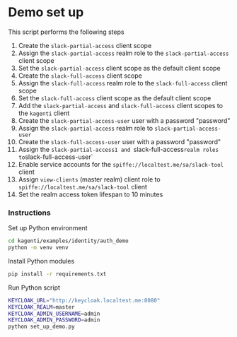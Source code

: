 # Demo set up

This script performs the following steps

1) Create the `slack-partial-access` client scope
2) Assign the `slack-partial-access` realm role to the `slack-partial-access` client scope
3) Set the `slack-partial-access` client scope as the default client scope
4) Create the `slack-full-access` client scope
5) Assign the `slack-full-access` realm role to the `slack-full-access` client scope
6) Set the `slack-full-access` client scope as the default client scope
7) Add the `slack-partial-access` and `slack-full-access` client scopes to the `kagenti` client
8) Create the `slack-partial-access-user` user with a password "password"
9) Assign the `slack-partial-access` realm role to `slack-partial-access-user`
10) Create the `slack-full-access-user` user with a password "password"
11) Assign the `slack-partial-access1 and `slack-full-access` realm roles to `slack-full-access-user`
12) Enable service accounts for the `spiffe://localtest.me/sa/slack-tool` client
13) Assign `view-clients` (master realm) client role to `spiffe://localtest.me/sa/slack-tool` client
14) Set the realm access token lifespan to 10 minutes

### Instructions

Set up Python environment

```sh
cd kagenti/examples/identity/auth_demo
python -m venv venv
```

Install Python modules

```sh
pip install -r requirements.txt
```

Run Python script

```sh
KEYCLOAK_URL="http://keycloak.localtest.me:8080"
KEYCLOAK_REALM=master
KEYCLOAK_ADMIN_USERNAME=admin
KEYCLOAK_ADMIN_PASSWORD=admin
python set_up_demo.py
```